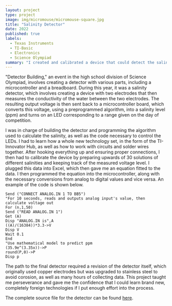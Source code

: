 ```yaml
---
layout: project
type: project
image: img/micromouse/micromouse-square.jpg
title: "Salinity Detector"
date: 2022
published: true
labels:
  - Texas Instruments
  - TI-Basic
  - Electronics
  - Science Olympiad
summary: "I created and calibrated a device that could detect the salinity of a given solution for a competition."
---
```


"Detector Building," an event in the high school division of Science Olympiad, involves creating a detector with various parts, including a microcontroller and a breadboard. During this year, it was a salinity detector, which involves creating a device with two electrodes that then measures the conductivity of the water between the two electrodes. The resulting output voltage is then sent back to a microcontroller board, which converts this voltage, using a preprogrammed algorithm, into a salinity level (ppm) and turns on an LED corresponding to a range given on the day of competition.
 
I was in charge of building the detector and programming the algorithm used to calculate the salinity, as well as the code necessary to control the LEDs. I had to learn how a whole new technology set, in the form of the TI-Innovator Hub, as well as how to work with circuits and solder wires together. After hooking everything up and ensuring proper connections, I then had to calibrate the device by preparing upwards of 30 solutions of different salinities and keeping track of the measured voltage level. I plugged this data into Excel, which then gave me an equation fitted to the data. I then programmed the equation into the microcontroller, along with the necessary conversions from analog to digital values and vice versa. An example of the code is shown below.

```
Send ("CONNECT ANALOG.IN 1 TO BB5")
"For 10 seconds, reads and outputs analog input's value, then calculate voltage out
For (n,1,50)
Send ("READ ANALOG.IN 1")
Get (A)
Disp "ANALOG.IN is",A
((A)/(16384))*3.3->V
Disp V
Wait 0.1
End
"Use mathematical model to predict ppm
(35.9e^(3.35x))->P
round(P,0)->P
Disp p
```

The path to the final detector required a revision of the detector itself, which originally used copper electrodes but was upgraded to stainless steel to avoid corosion, as well as many hours of collecting data. This project taught me perseverance and gave me the confidence that I could learn brand new, completely foreign technologies if I put enough effort into the process.

The complete source file for the detector can be found [here](https://raw.githubusercontent.com/mizu-benrb/detectorBuilding_PCHS/main/finalDetect).
